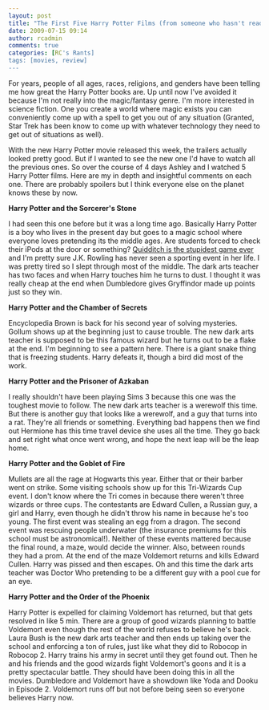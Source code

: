 ```yaml
---
layout: post
title: "The First Five Harry Potter Films (from someone who hasn't read the books)"
date: 2009-07-15 09:14
author: rcadmin
comments: true
categories: [RC's Rants]
tags: [movies, review]
---
```

For years, people of all ages, races, religions, and genders have been telling me how great the Harry Potter books are. Up until now I've avoided it because I'm not really into the magic/fantasy genre. I'm more interested in science fiction. One you create a world where magic exists you can conveniently come up with a spell to get you out of any situation (Granted, Star Trek has been know to come up with whatever technology they need to get out of situations as well). 

With the new Harry Potter movie released this week, the trailers actually looked pretty good. But if I wanted to see the new one I'd have to watch all the previous ones. So over the course of 4 days Ashley and I watched 5 Harry Potter films. Here are my in depth and insightful comments on each one. There are probably spoilers but I think everyone else on the planet knows these by now.

<strong>Harry Potter and the Sorcerer's Stone</strong>

I had seen this one before but it was a long time ago. Basically Harry Potter is a boy who lives in the present day but goes to a magic school where everyone loves pretending its the middle ages. Are students forced to check their iPods at the door or something? <a href="http://www.cracked.com/blog/quidditch-is-bullshit/">Quidditch is the stupidest game ever</a> and I'm pretty sure J.K. Rowling has never seen a sporting event in her life. I was pretty tired so I slept through most of the middle. The dark arts teacher has two faces and when Harry touches him he turns to dust. I thought it was really cheap at the end when Dumbledore gives Gryffindor made up points just so they win.

<strong>Harry Potter and the Chamber of Secrets</strong>

Encyclopedia Brown is back for his second year of solving mysteries. Gollum shows up at the beginning just to cause trouble. The new dark arts teacher is supposed to be this famous wizard but he turns out to be a flake at the end. I'm beginning to see a pattern here. There is a giant snake thing that is freezing students. Harry defeats it, though a bird did most of the work. 

<strong>Harry Potter and the Prisoner of Azkaban</strong>

I really shouldn't have been playing Sims 3 because this one was the toughest movie to follow. The new dark arts teacher is a werewolf this time. But there is another guy that looks like a werewolf, and a guy that turns into a rat. They're all friends or something. Everything bad happens then we find out Hermione has this time travel device she uses all the time. They go back and set right what once went wrong, and hope the next leap will be the leap home. 

<strong>Harry Potter and the Goblet of Fire</strong>

Mullets are all the rage at Hogwarts this year. Either that or their barber went on strike. Some visiting schools show up for this Tri-Wizards Cup event. I don't know where the Tri comes in because there weren't three wizards or three cups. The contestants are Edward Cullen, a Russian guy, a girl and Harry, even though he didn't throw his name in because he's too young. The first event was stealing an egg from a dragon. The second event was rescuing people underwater (the insurance premiums for this school must be astronomical!). Neither of these events mattered because the final round, a maze, would decide the winner. Also, between rounds they had a prom. At the end of the maze Voldemort returns and kills Edward Cullen. Harry was pissed and then escapes. Oh and this time the dark arts teacher was Doctor Who pretending to be a different guy with a pool cue for an eye. 

<strong>Harry Potter and the Order of the Phoenix</strong>

Harry Potter is expelled for claiming Voldemort has returned, but that gets resolved in like 5 min. There are a group of good wizards planning to battle Voldemort even though the rest of the world refuses to believe he's back. Laura Bush is the new dark arts teacher and then ends up taking over the school and enforcing a ton of rules, just like what they did to Robocop in Robocop 2. Harry trains his army in secret until they get found out. Then he and his friends and the good wizards fight Voldemort's goons and it is a pretty spectacular battle. They should have been doing this in all the movies. Dumbledore and Voldemort have a showdown like Yoda and Dooku in Episode 2. Voldemort runs off but not before being seen so everyone believes Harry now.  
